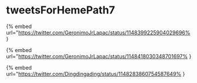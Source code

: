 # tweetsForHemePath7

{% embed url="https://twitter.com/GeronimoJrLapac/status/1148399225904029696% }

{% embed url="https://twitter.com/GeronimoJrLapac/status/1148418030348701697% }

{% embed url="https://twitter.com/Dingdingading/status/1148283860754587649% }

